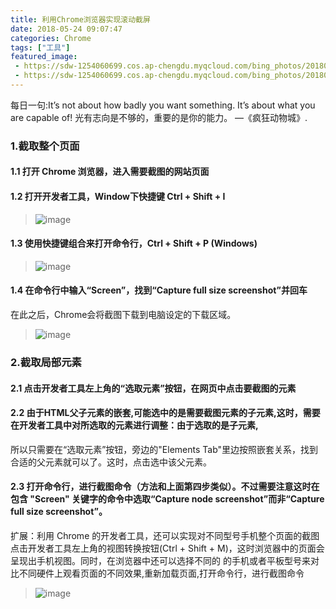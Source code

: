 ```yaml
---
title: 利用Chrome浏览器实现滚动截屏
date: 2018-05-24 09:07:47
categories: Chrome
tags: ["工具"]      
featured_image:
 - https://sdw-1254060699.cos.ap-chengdu.myqcloud.com/bing_photos/20180524.jpg
 - https://sdw-1254060699.cos.ap-chengdu.myqcloud.com/bing_photos/20180525.jpg
---
```


<p class="description">每日一句:It’s not about how badly you want something. It’s about what you are capable of! 
光有志向是不够的，重要的是你的能力。 —《疯狂动物城》.</p>

<!-- more -->
### 1.截取整个页面
#### 1.1 打开 Chrome 浏览器，进入需要截图的网站页面
#### 1.2 打开开发者工具，Window下快捷键 Ctrl + Shift + I
>![image](https://sdw-1254060699.cos.ap-chengdu.myqcloud.com/20180524.png)
#### 1.3 使用快捷键组合来打开命令行，Ctrl + Shift + P (Windows)
>![image](https://sdw-1254060699.cos.ap-chengdu.myqcloud.com/2018052401.png)
#### 1.4 在命令行中输入“Screen”，找到“Capture full size screenshot”并回车
在此之后，Chrome会将截图下载到电脑设定的下载区域。
>![image](https://sdw-1254060699.cos.ap-chengdu.myqcloud.com/2018052402.png)

### 2.截取局部元素
#### 2.1 点击开发者工具左上角的“选取元素”按钮，在网页中点击要截图的元素
#### 2.2 由于HTML父子元素的嵌套,可能选中的是需要截图元素的子元素,这时，需要在开发者工具中对所选取的元素进行调整：由于选取的是子元素,
所以只需要在“选取元素”按钮，旁边的"Elements Tab"里边按照嵌套关系，找到合适的父元素就可以了。这时，点击选中该父元素。
#### 2.3 打开命令行，进行截图命令（方法和上面第四步类似）。不过需要注意这时在包含 "Screen" 关键字的命令中选取“Capture node screenshot”而非“Capture full size screenshot”。

扩展：利用 Chrome 的开发者工具，还可以实现对不同型号手机整个页面的截图
点击开发者工具左上角的视图转换按钮(Ctrl + Shift + M)，这时浏览器中的页面会呈现出手机视图。同时，在浏览器中还可以选择不同的
的手机或者平板型号来对比不同硬件上观看页面的不同效果,重新加载页面,打开命令行，进行截图命令
>![image](https://sdw-1254060699.cos.ap-chengdu.myqcloud.com/2018052403.png)











